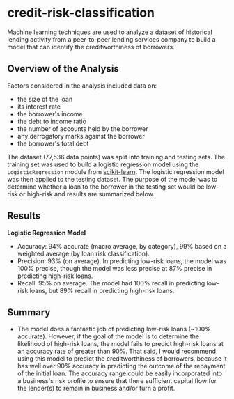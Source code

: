 # credit-risk-classification
Machine learning techniques are used to analyze a dataset of historical lending activity from a peer-to-peer lending services company to build a model that can identify the creditworthiness of borrowers.

## Overview of the Analysis
Factors considered in the analysis included data on:
* the size of the loan
* its interest rate
* the borrower's income
* the debt to income ratio
* the number of accounts held by the borrower
* any derrogatory marks against the borrower
* the borrower's total debt

The dataset (77,536 data points) was split into training and testing sets. The training set was used to build a logistic regression model using the `LogisticRegression` module from <a href=https://scikit-learn.org/stable/index.html>scikit-learn</a>. The logistic regression model was then applied to the testing dataset. The purpose of the model was to determine whether a loan to the borrower in the testing set would be low-risk or high-risk and results are summarized below.

## Results

<strong>Logistic Regression Model</strong>

* Accuracy: 94% accurate (macro average, by category), 99% based on a weighted average (by loan risk classification).
* Precision: 93% (on average).  In predicting low-risk loans, the model was 100% precise, though the model was less precise at 87% precise in predicting high-risk loans.
* Recall: 95% on average.  The model had 100% recall in predicting low-risk loans, but 89% recall in predicting high-risk loans.


## Summary

* The model does a fantastic job of predicting low-risk loans (~100% accurate).  However, if the goal of the model is to determine the likelihood of high-risk loans, the model fails to predict high-risk loans at an accuracy rate of greater than 90%.  That said, I would recommend using this model to predict the creditworthiness of borrowers, because it has well over 90% accuracy in predicting the outcome of the repayment of the initial loan. The accuracy range could be easily incorporated into a business's risk profile to ensure that there sufficient capital flow for the lender(s) to remain in business and/or turn a profit.
